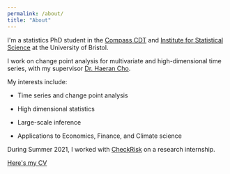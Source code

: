 ```yaml
---
permalink: /about/
title: "About"
---
```

I'm a statistics PhD student in the [Compass CDT](http://www.bristol.ac.uk/cdt/compass/) and [Institute for Statistical Science](https://www.bristolmathsresearch.org/statistical-science/) at the University of Bristol.

I work on change point analysis for multivariate and high-dimensional time series, with my supervisor [Dr. Haeran Cho](https://sites.google.com/view/haeran-cho/home).

My interests include:

- Time series and change point analysis

- High dimensional statistics 

- Large-scale inference

- Applications to Economics, Finance, and Climate science 

During Summer 2021, I worked with [CheckRisk](https://check-risk.com/) on a research internship. 

[Here's my CV](https://dom-owens-uob.github.io/assets/CV_DomOwens.pdf)
